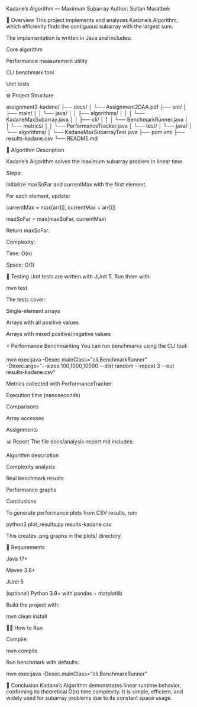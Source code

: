 
Kadane’s Algorithm — Maximum Subarray
Author: Sultan Muratbek


📘 Overview
This project implements and analyzes Kadane’s Algorithm, which efficiently finds the contiguous subarray with the largest sum.

The implementation is written in Java and includes:

Core algorithm

Performance measurement utility

CLI benchmark tool

Unit tests

⚙️ Project Structure

assignment2-kadane/
├── docs/
│ └── Assignment2DAA.pdf
├── src/
│ ├── main/
│ │ └── java/
│ │ ├── algorithms/
│ │ │ └── KadaneMaxSubarray.java
│ │ ├── cli/
│ │ │ └── BenchmarkRunner.java
│ │ └── metrics/
│ │ └── PerformanceTracker.java
│ └── test/
│ └── java/
│ └── algorithms/
│ └── KadaneMaxSubarrayTest.java
├── pom.xml
├── results-kadane.csv
└── README.md

🧠 Algorithm Description

Kadane’s Algorithm solves the maximum subarray problem in linear time.

Steps:

Initialize maxSoFar and currentMax with the first element.

For each element, update:

currentMax = max(arr[i], currentMax + arr[i])

maxSoFar = max(maxSoFar, currentMax)

Return maxSoFar.

Complexity:

Time: O(n)

Space: O(1)

🧪 Testing
Unit tests are written with JUnit 5.
Run them with:

mvn test


The tests cover:

Single-element arrays

Arrays with all positive values

Arrays with mixed positive/negative values

⚡ Performance Benchmarking
You can run benchmarks using the CLI tool:

mvn exec:java -Dexec.mainClass="cli.BenchmarkRunner" \
-Dexec.args="--sizes 100,1000,10000 --dist random --repeat 3 --out results-kadane.csv"


Metrics collected with PerformanceTracker:

Execution time (nanoseconds)

Comparisons

Array accesses

Assignments

📊 Report
The file docs/analysis-report.md includes:

Algorithm description

Complexity analysis

Real benchmark results

Performance graphs

Conclusions

To generate performance plots from CSV results, run:

python3 plot_results.py results-kadane.csv


This creates .png graphs in the plots/ directory.

🧩 Requirements

Java 17+

Maven 3.8+

JUnit 5

(optional) Python 3.9+ with pandas + matplotlib

Build the project with:

mvn clean install


🧑‍💻 How to Run

Compile:

mvn compile


Run benchmark with defaults:

mvn exec:java -Dexec.mainClass="cli.BenchmarkRunner"


🏁 Conclusion
Kadane’s Algorithm demonstrates linear runtime behavior, confirming its theoretical O(n) time complexity.
It is simple, efficient, and widely used for subarray problems due to its constant space usage.